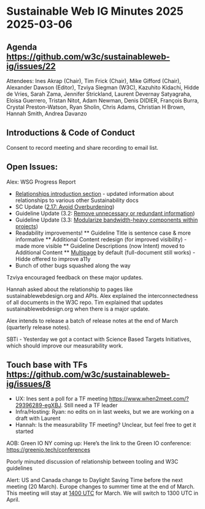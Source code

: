 # Sustainable Web IG Minutes 2025 2025-03-06

## Agenda https://github.com/w3c/sustainableweb-ig/issues/22

Attendees:  Ines Akrap (Chair), Tim Frick (Chair), Mike Gifford (Chair), Alexander Dawson (Editor), Tzviya Siegman (W3C), Kazuhito Kidachi, Hidde de Vries, Sarah Zama, Jennifer Strickland, Laurent Devernay Satyagraha, Eloisa Guerrero, Tristan Nitot, Adam Newman, Denis DIDIER, François Burra, Crystal Preston-Watson, Ryan Sholin, Chris Adams, Christian H Brown, Hannah Smith, Andrea Davanzo

## Introductions & Code of Conduct
Consent to record meeting and share recording to email list.

## Open Issues:
Alex: WSG Progress Report
* <a href="https://w3c.github.io/sustainableweb-wsg/#relationships">Relationships introduction section</a> - updated information about relationships to various other Sustainability docs
* SC Update (<a href="https://w3c.github.io/sustainableweb-wsg/#success-criterion-avoid-overburdening-machine-testable">2.17: Avoid Overburdening</a>)
* Guideline Update (3.2: <a href="https://w3c.github.io/sustainableweb-wsg/#remove-unnecessary-or-redundant-information">Remove unnecessary or redundant information</a>)
* Guideline Update (3.3: <a href="https://w3c.github.io/sustainableweb-wsg/#modularize-bandwidth-heavy-components-within-projects">Modularize bandwidth-heavy components within projects</a>)
* Readability improvements!
** Guideline Title is sentence case & more informative
** Additional Content redesign (for improved visibility) - made more visible
** Guideline Descriptions (now Intent) moved to Additional Content
** <a href="https://w3c.github.io/sustainableweb-ig/multipage.html">Multipage</a> by default (full-document still works) - Hidde offered to improve a11y
* Bunch of other bugs squashed along the way

Tzviya encouraged feedback on these major updates.

Hannah asked about the relationship to pages like sustainablewebdesign.org and APIs. Alex explained the interconnectedness of all documents in the W3C repo. Tim explained that updates sustainablewebdesign.org when there is a major update. 

Alex intends to release a batch of release notes at the end of March (quarterly release notes).

SBTi - Yesterday we got a contact with Science Based Targets Initiatives, which should improve our measurability work.

## Touch base with TFs https://github.com/w3c/sustainableweb-ig/issues/8
* UX: Ines sent a poll for a TF meeting https://www.when2meet.com/?29396289-egXBJ. Still need a TF leader
* Infra/Hosting: Ryan: no edits on  in last weeks, but we are working on a draft with Laurent
* Hannah: Is the measurability TF meeting? Unclear, but feel free to get it started

AOB: Green IO NY coming up: Here’s the link to the Green IO conference: https://greenio.tech/conferences

Poorly minuted discussion of relationship between tooling and W3C guidelines

Alert: US and Canada change to Daylight Saving Time before the next meeting (20 March). Europe changes to summer time at the end of March. This meeting will stay at <a href="https://www.timeanddate.com/worldclock/fixedtime.html?msg=WSG&iso=20250320T14&p1=1440">1400 UTC</a> for March. We will switch to 1300 UTC in April.
